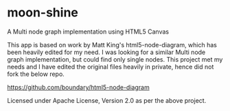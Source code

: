 # moon-shine
A Multi node graph implementation using HTML5 Canvas

This app is based on work by Matt King's html5-node-diagram, which has been heavily edited for my need. I was looking for a similar Multi node graph implementation, but could find only single nodes. This project met my needs and I have edited the original files heavily in private, hence did not fork the below repo.

https://github.com/boundary/html5-node-diagram

Licensed under Apache License, Version 2.0 as per the above project.
